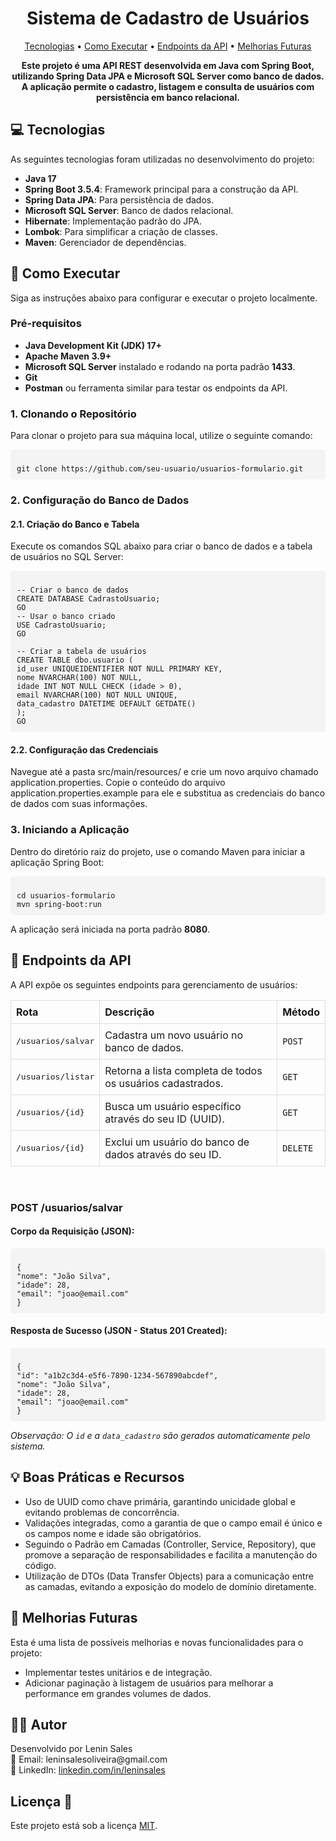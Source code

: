 <h1 align="center" style="font-weight: bold;">Sistema de Cadastro de Usuários</h1>

<p align="center">
<a href="#tech">Tecnologias</a> •
<a href="#started">Como Executar</a> •
<a href="#routes">Endpoints da API</a> •
<a href="#future">Melhorias Futuras</a>
</p>

<p align="center">
<b>Este projeto é uma API REST desenvolvida em <strong>Java com Spring Boot</strong>,
utilizando <strong>Spring Data JPA</strong> e <strong>Microsoft SQL Server</strong> como banco de
dados.<br>
A aplicação permite o <strong>cadastro, listagem e consulta de usuários</strong> com
persistência em banco relacional.
</b>
</p>

<h2 id="tech">💻 Tecnologias</h2>

<p>As seguintes tecnologias foram utilizadas no desenvolvimento do projeto:</p>

<ul>
<li><strong>Java 17</strong></li>
<li><strong>Spring Boot 3.5.4</strong>: Framework principal para a construção da API.</li>
<li><strong>Spring Data JPA</strong>: Para persistência de dados.</li>
<li><strong>Microsoft SQL Server</strong>: Banco de dados relacional.</li>
<li><strong>Hibernate</strong>: Implementação padrão do JPA.</li>
<li><strong>Lombok</strong>: Para simplificar a criação de classes.</li>
<li><strong>Maven</strong>: Gerenciador de dependências.</li>
</ul>

<h2 id="started">🚀 Como Executar</h2>

<p>Siga as instruções abaixo para configurar e executar o projeto localmente.</p>

<h3>Pré-requisitos</h3>
<ul>
<li><strong>Java Development Kit (JDK) 17+</strong></li>
<li><strong>Apache Maven 3.9+</strong></li>
<li><strong>Microsoft SQL Server</strong> instalado e rodando na porta padrão <strong>1433</strong>.</li>
<li><strong>Git</strong></li>
<li><strong>Postman</strong> ou ferramenta similar para testar os endpoints da API.</li>
</ul>

<h3>1. Clonando o Repositório</h3>
<p>Para clonar o projeto para sua máquina local, utilize o seguinte comando:</p>

<pre><code style="background-color: #f4f4f4; padding: 10px; border-radius: 5px; display: block;">
git clone https://github.com/seu-usuario/usuarios-formulario.git
</code></pre>

<h3>2. Configuração do Banco de Dados</h3>
<h4>2.1. Criação do Banco e Tabela</h4>
<p>Execute os comandos SQL abaixo para criar o banco de dados e a tabela de usuários no SQL Server:</p>

<pre><code style="background-color: #f4f4f4; padding: 10px; border-radius: 5px; display: block;">
-- Criar o banco de dados
CREATE DATABASE CadrastoUsuario;
GO
-- Usar o banco criado
USE CadrastoUsuario;
GO

-- Criar a tabela de usuários
CREATE TABLE dbo.usuario (
id_user UNIQUEIDENTIFIER NOT NULL PRIMARY KEY,
nome NVARCHAR(100) NOT NULL,
idade INT NOT NULL CHECK (idade > 0),
email NVARCHAR(100) NOT NULL UNIQUE,
data_cadastro DATETIME DEFAULT GETDATE()
);
GO
</code></pre>

<h4>2.2. Configuração das Credenciais</h4>
<p>Navegue até a pasta src/main/resources/ e crie um novo arquivo chamado application.properties. Copie o conteúdo do arquivo application.properties.example para ele e substitua as credenciais do banco de dados com suas informações.</p>

<h3>3. Iniciando a Aplicação</h3>
<p>Dentro do diretório raiz do projeto, use o comando Maven para iniciar a aplicação Spring Boot:</p>
<pre><code style="background-color: #f4f4f4; padding: 10px; border-radius: 5px; display: block;">
cd usuarios-formulario
mvn spring-boot:run
</code></pre>

<p>A aplicação será iniciada na porta padrão <strong>8080</strong>.</p>

<h2 id="routes">📍 Endpoints da API</h2>

<p>A API expõe os seguintes endpoints para gerenciamento de usuários:</p>

<table style="width:100%; border-collapse: collapse;">
<thead>
<tr>
<th style="border: 1px solid #ddd; padding: 8px; text-align: left;">Rota</th>
<th style="border: 1px solid #ddd; padding: 8px; text-align: left;">Descrição</th>
<th style="border: 1px solid #ddd; padding: 8px; text-align: left;">Método</th>
</tr>
</thead>
<tbody>
<tr>
<td style="border: 1px solid #ddd; padding: 8px;"><kbd>/usuarios/salvar</kbd></td>
<td style="border: 1px solid #ddd; padding: 8px;">Cadastra um novo usuário no banco de dados.</td>
<td style="border: 1px solid #ddd; padding: 8px;"><code>POST</code></td>
</tr>
<tr>
<td style="border: 1px solid #ddd; padding: 8px;"><kbd>/usuarios/listar</kbd></td>
<td style="border: 1px solid #ddd; padding: 8px;">Retorna a lista completa de todos os usuários cadastrados.</td>
<td style="border: 1px solid #ddd; padding: 8px;"><code>GET</code></td>
</tr>
<tr>
<td style="border: 1px solid #ddd; padding: 8px;"><kbd>/usuarios/{id}</kbd></td>
<td style="border: 1px solid #ddd; padding: 8px;">Busca um usuário específico através do seu ID (UUID).</td>
<td style="border: 1px solid #ddd; padding: 8px;"><code>GET</code></td>
</tr>
<tr>
<td style="border: 1px solid #ddd; padding: 8px;"><kbd>/usuarios/{id}</kbd></td>
<td style="border: 1px solid #ddd; padding: 8px;">Exclui um usuário do banco de dados através do seu ID.</td>
<td style="border: 1px solid #ddd; padding: 8px;"><code>DELETE</code></td>
</tr>
</tbody>
</table>


<br>

<h3>POST /usuarios/salvar</h3>
<h4>Corpo da Requisição (JSON):</h4>
<pre><code style="background-color: #f4f4f4; padding: 10px; border-radius: 5px; display: block;">
{
"nome": "João Silva",
"idade": 28,
"email": "joao@email.com"
}
</code></pre>
<h4>Resposta de Sucesso (JSON - Status 201 Created):</h4>
<pre><code style="background-color: #f4f4f4; padding: 10px; border-radius: 5px; display: block;">
{
"id": "a1b2c3d4-e5f6-7890-1234-567890abcdef",
"nome": "João Silva",
"idade": 28,
"email": "joao@email.com"
}
</code></pre>
<p><i>Observação: O <code>id</code> e a <code>data_cadastro</code> são gerados automaticamente pelo sistema.</i></p>

<h2 id="boas-praticas">💡 Boas Práticas e Recursos</h2>
<ul>
<li>Uso de UUID como chave primária, garantindo unicidade global e evitando problemas de concorrência.</li>
<li>Validações integradas, como a garantia de que o campo email é único e os campos nome e idade são obrigatórios.</li>
<li>Seguindo o Padrão em Camadas (Controller, Service, Repository), que promove a separação de responsabilidades e facilita a manutenção do código.</li>
<li>Utilização de DTOs (Data Transfer Objects) para a comunicação entre as camadas, evitando a exposição do modelo de domínio diretamente.</li>
</ul>

<h2 id="future">🎯 Melhorias Futuras</h2>
<p>Esta é uma lista de possíveis melhorias e novas funcionalidades para o projeto:</p>
<ul>
<li>Implementar testes unitários e de integração.</li>
<li>Adicionar paginação à listagem de usuários para melhorar a performance em grandes volumes de dados.</li>
</ul>

<h2 id="autor">👨‍💻 Autor</h2>
<p>Desenvolvido por Lenin Sales<br>
📧 Email: leninsalesoliveira@gmail.com<br>
🔗 LinkedIn: <a href="https://www.linkedin.com/in/leninsales" target="_blank">linkedin.com/in/leninsales</a></p>

<h2 id="license">Licença 📃</h2>

Este projeto está sob a licença [MIT](./LICENSE).
